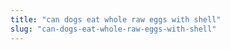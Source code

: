 ```yaml
---
title: "can dogs eat whole raw eggs with shell"
slug: "can-dogs-eat-whole-raw-eggs-with-shell"
---
```


